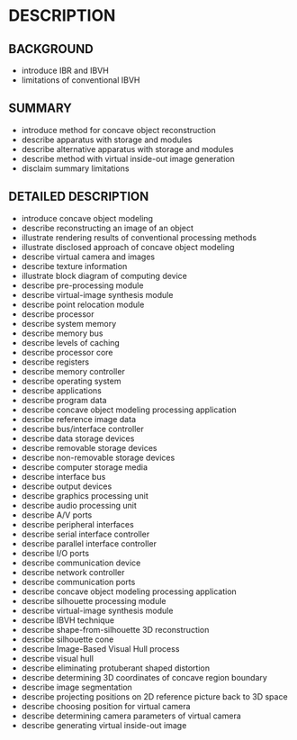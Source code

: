 # DESCRIPTION

## BACKGROUND

- introduce IBR and IBVH
- limitations of conventional IBVH

## SUMMARY

- introduce method for concave object reconstruction
- describe apparatus with storage and modules
- describe alternative apparatus with storage and modules
- describe method with virtual inside-out image generation
- disclaim summary limitations

## DETAILED DESCRIPTION

- introduce concave object modeling
- describe reconstructing an image of an object
- illustrate rendering results of conventional processing methods
- illustrate disclosed approach of concave object modeling
- describe virtual camera and images
- describe texture information
- illustrate block diagram of computing device
- describe pre-processing module
- describe virtual-image synthesis module
- describe point relocation module
- describe processor
- describe system memory
- describe memory bus
- describe levels of caching
- describe processor core
- describe registers
- describe memory controller
- describe operating system
- describe applications
- describe program data
- describe concave object modeling processing application
- describe reference image data
- describe bus/interface controller
- describe data storage devices
- describe removable storage devices
- describe non-removable storage devices
- describe computer storage media
- describe interface bus
- describe output devices
- describe graphics processing unit
- describe audio processing unit
- describe A/V ports
- describe peripheral interfaces
- describe serial interface controller
- describe parallel interface controller
- describe I/O ports
- describe communication device
- describe network controller
- describe communication ports
- describe concave object modeling processing application
- describe silhouette processing module
- describe virtual-image synthesis module
- describe IBVH technique
- describe shape-from-silhouette 3D reconstruction
- describe silhouette cone
- describe Image-Based Visual Hull process
- describe visual hull
- describe eliminating protuberant shaped distortion
- describe determining 3D coordinates of concave region boundary
- describe image segmentation
- describe projecting positions on 2D reference picture back to 3D space
- describe choosing position for virtual camera
- describe determining camera parameters of virtual camera
- describe generating virtual inside-out image

